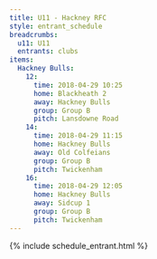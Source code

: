 ```yaml
---
title: U11 - Hackney RFC
style: entrant_schedule
breadcrumbs:
  u11: U11
  entrants: clubs
items:
  Hackney Bulls:
    12:
      time: 2018-04-29 10:25
      home: Blackheath 2
      away: Hackney Bulls
      group: Group B
      pitch: Lansdowne Road
    14:
      time: 2018-04-29 11:15
      home: Hackney Bulls
      away: Old Colfeians
      group: Group B
      pitch: Twickenham
    16:
      time: 2018-04-29 12:05
      home: Hackney Bulls
      away: Sidcup 1
      group: Group B
      pitch: Twickenham
---
```


{% include schedule_entrant.html %}
